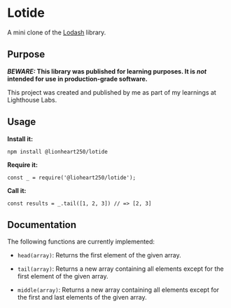 # Lotide

A mini clone of the [Lodash](https://lodash.com) library.

## Purpose

**_BEWARE:_ This library was published for learning purposes. It is _not_ intended for use in production-grade software.**

This project was created and published by me as part of my learnings at Lighthouse Labs. 

## Usage

**Install it:**

`npm install @lionheart250/lotide`

**Require it:**

`const _ = require('@lioheart250/lotide');`

**Call it:**

`const results = _.tail([1, 2, 3]) // => [2, 3]`

## Documentation

The following functions are currently implemented:

* `head(array)`: Returns the first element of the given array.

* `tail(array)`: Returns a new array containing all elements except for the first element of the given array.

* `middle(array)`: Returns a new array containing all elements except for the first and last elements of the given array.